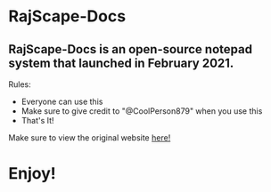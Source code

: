 # RajScape-Docs
## RajScape-Docs is an open-source notepad system that launched in February 2021.
Rules:
- Everyone can use this
- Make sure to give credit to "@CoolPerson879" when you use this
- That's It!

Make sure to view the original website [here!](https://rajscapedocs.netlify.app)

# Enjoy!
